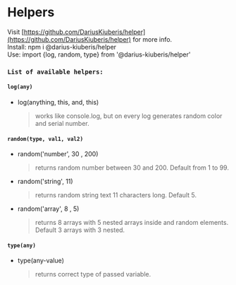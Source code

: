 # Helpers

Visit [https://github.com/DariusKiuberis/helper](https://github.com/DariusKiuberis/helper) for more info.<br>
Install: npm i @darius-kiuberis/helper <br>
Use: import {log, random, type} from '@darius-kiuberis/helper'

### `List of available helpers:`

#### `log(any)`

- log(anything, this, and, this)<br>
  > works like console.log, but on every log generates random color and serial number.

#### `random(type, val1, val2)`

- random('number', 30 , 200)<br>
  > returns random number between 30 and 200. Default from 1 to 99.
- random('string', 11)<br>

  > returns random string text 11 characters long. Default 5.

- random('array', 8 , 5)<br>
  > returns 8 arrays with 5 nested arrays inside and random elements. Default 3 arrays with 3 nested.

#### `type(any)`

- type(any-value)<br>
  > returns correct type of passed variable.
